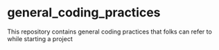# general_coding_practices
This repository contains general coding practices that folks can refer to while starting a project
